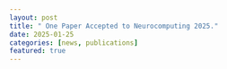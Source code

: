 ```yaml
---
layout: post
title: " One Paper Accepted to Neurocomputing 2025."
date: 2025-01-25
categories: [news, publications]
featured: true
---
```

